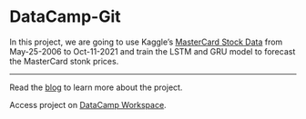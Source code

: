 # DataCamp-Git

In this project, we are going to use Kaggle’s [MasterCard Stock Data](https://www.kaggle.com/kalilurrahman/mastercard-stock-data-latest-and-updated?select=Mastercard_stock_history.csv) from May-25-2006 to Oct-11-2021 and train the LSTM and GRU model to forecast the MasterCard stonk prices. 

---

Read the [blog](https://www.datacamp.com/community/tutorials--tutorial-for-recurrent-neural-network) to learn more about the project.

Access project on [DataCamp Workspace](https://app.datacamp.com/workspace/w/94a70e98-585a-4dc4-b307-8a6627800ae2). 
